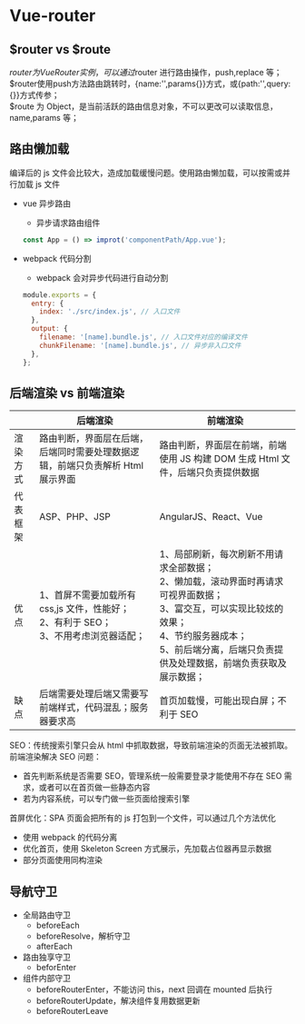 <!--
 * @Author: your name
 * @Date: 2020-03-17 09:32:20
 * @LastEditTime: 2020-03-25 14:02:04
 * @LastEditors: Please set LastEditors
 * @Description: In User Settings Edit
 * @FilePath: \vue-note\Vue\Vue-router.md
 -->

# Vue-router

## $router vs $route

$router为VueRouter实例，可以通过$router 进行路由操作，push,replace 等；<br/>
$router使用push方法路由跳转时，{name:'',params{}}方式，或{path:'',query:{}}方式传参；<br/>
$route 为 Object，是当前活跃的路由信息对象，不可以更改可以读取信息，name,params 等；

## 路由懒加载

编译后的 js 文件会比较大，造成加载缓慢问题。使用路由懒加载，可以按需或并行加载 js 文件

- vue 异步路由

  - 异步请求路由组件<br/>

  ```javascript
  const App = () => improt('componentPath/App.vue');
  ```

- webpack 代码分割

  - webpack 会对异步代码进行自动分割

  ```javascript
  module.exports = {
    entry: {
      index: './src/index.js', // 入口文件
    },
    output: {
      filename: '[name].bundle.js', // 入口文件对应的编译文件
      chunkFilename: '[name].bundle.js', // 异步非入口文件
    },
  };
  ```

## 后端渲染 vs 前端渲染

|          | 后端渲染                                                                                    | 前端渲染                                                                                                                                                                                                                  |
| -------- | ------------------------------------------------------------------------------------------- | ------------------------------------------------------------------------------------------------------------------------------------------------------------------------------------------------------------------------- |
| 渲染方式 | 路由判断，界面层在后端，后端同时需要处理数据逻辑，前端只负责解析 Html 展示界面              | 路由判断，界面层在前端，前端使用 JS 构建 DOM 生成 Html 文件，后端只负责提供数据                                                                                                                                           |
| 代表框架 | ASP、PHP、JSP                                                                               | AngularJS、React、Vue                                                                                                                                                                                                     |
| 优点     | 1、首屏不需要加载所有 css,js 文件，性能好；<br/>2、有利于 SEO；<br/>3、不用考虑浏览器适配； | 1、局部刷新，每次刷新不用请求全部数据；<br/>2、懒加载，滚动界面时再请求可视界面数据；<br/>3、富交互，可以实现比较炫的效果；<br/>4、节约服务器成本；<br/>5、前后端分离，后端只负责提供及处理数据，前端负责获取及展示数据； |
| 缺点     | 后端需要处理后端又需要写前端样式，代码混乱；服务器要求高                                    | 首页加载慢，可能出现白屏；不利于 SEO                                                                                                                                                                                      |

SEO：传统搜索引擎只会从 html 中抓取数据，导致前端渲染的页面无法被抓取。前端渲染解决 SEO 问题：

- 首先判断系统是否需要 SEO，管理系统一般需要登录才能使用不存在 SEO 需求，或者可以在首页做一些静态内容
- 若为内容系统，可以专门做一些页面给搜索引擎<br/>

首屏优化：SPA 页面会把所有的 js 打包到一个文件，可以通过几个方法优化

- 使用 webpack 的代码分离
- 优化首页，使用 Skeleton Screen 方式展示，先加载占位器再显示数据
- 部分页面使用同构渲染

## 导航守卫

- 全局路由守卫
  - beforeEach
  - beforeResolve，解析守卫
  - afterEach
- 路由独享守卫
  - beforEnter
- 组件内部守卫
  - beforeRouterEnter，不能访问 this，next 回调在 mounted 后执行
  - beforeRouterUpdate，解决组件复用数据更新
  - beforeRouterLeave
